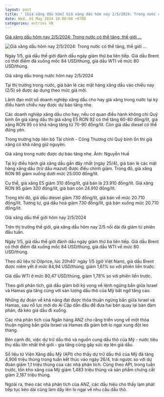 ```yaml
---
layout: post
title: " [Giá xăng dầu hôm] Giá xăng dầu hôm nay 2/5/2024: Trong nước có thể tăng, thế giới ..."
date: Wed, 01 May 2024 18:00:00 +0700
categories: entries VN
---
```

[Giá xăng dầu hôm nay 2/5/2024: Trong nước có thể tăng, thế giới ...](https://vietnamnet.vn/gia-xang-dau-hom-nay-2-5-2024-trong-nuoc-co-the-tang-the-gioi-giam-2276166.html)

![Giá xăng dầu hôm nay 2/5/2024: Trong nước có thể tăng, thế giới ...](https://static-images.vnncdn.net/files/publish/2024/5/1/gia-xang-dau-hom-nay-252024-trong-nuoc-co-the-tang-the-gioi-giam-927.jpg)

Ngày 1/5, giá dầu thế giới đánh dấu ngày giảm thứ ba liên tiếp. Giá dầu Brent có thời điểm đã xuống mốc 84 USD/thùng, giá dầu WTI về mức 80 USD/thùng.

Giá xăng dầu trong nước hôm nay 2/5/2024

Tại thị trường trong nước, giá bán lẻ các mặt hàng xăng dầu vào chiều nay (2/5) sẽ được áp dụng theo mức giá mới.

Lãnh đạo một số doanh nghiệp xăng dầu cho hay giá xăng trong nước tại kỳ điều hành chiều nay được dự báo tăng nhẹ.

Các doanh nghiệp xăng dầu cho hay, nếu cơ quan điều hành không chi Quỹ bình ổn giá xăng dầu thì giá xăng E5 RON 92 có thể tăng 60-80 đồng/lít, giá xăng RON 95 có khả năng tăng từ 70-90 đồng/lít. Còn giá dầu diesel có thể đứng yên.

Trong trường hợp liên bộ Tài chính - Công Thương chi Quỹ bình ổn thì giá xăng có khả năng giữ nguyên.

Giá xăng trong nước được dự báo tăng nhẹ. Ảnh: Nguyễn Huế

Tại kỳ điều hành giá xăng dầu gần đây nhất (ngày 25/4), giá bán lẻ các mặt hàng xăng dầu (trừ dầu mazut) được điều chỉnh giảm. Trong đó, giá xăng RON 95 giảm xuống dưới mức 25.000 đồng/lít.

Cụ thể, giá xăng E5 giảm 310 đồng/lít, giá bán là 23.910 đồng/lít. Giá xăng RON 95 giảm 320 đồng/lít, giá bán còn 24.910 đồng/lít.

Trong khi đó, giá dầu diesel giảm 730 đồng/lít, giá bán về mức 20.710 đồng/lít. Tương tự, giá dầu hoả giảm 730 đồng/lít, giá bán xuống mức 20.710 đồng/lít.

Giá xăng dầu thế giới hôm nay 2/5/2024

Trên thị trường thế giới, giá xăng dầu hôm nay 2/5 nối dài đà giảm từ phiên đầu tuần.

Ngày 1/5, giá dầu thế giới đánh dấu ngày giảm thứ ba liên tiếp. Giá dầu Brent có thời điểm đã xuống mốc 84 USD/thùng, giá dầu WTI về mức 80 USD/thùng.

Theo dữ liệu từ Oilprice, lúc 20h40' ngày 1/5 (giờ Việt Nam), giá dầu Brent được niêm yết ở mức 84,94 USD/thùng, giảm 1,61% so với phiên liền trước.

Giá dầu WTI ở mức 80,47 USD/thùng, giảm 1,78% so với phiên liền trước.

Theo giới phân tích, giá dầu giảm bởi kỳ vọng về lệnh ngừng bắn giữa Israel và Hamas gia tăng cùng với sản lượng dầu thô của Mỹ bất ngờ tăng cao.

Những dự đoán về khả năng đạt được thỏa thuận ngừng bắn giữa Israel và Hamas, sau nỗ lực mới do Ai Cập dẫn đầu để đưa hai bên quay lại bàn đàm phán, đã kéo giá dầu đi xuống.

Các nhà phân tích của Ngân hàng ANZ cho rằng triển vọng về một thỏa thuận ngừng bắn giữa Israel và Hamas đã giảm bớt lo ngại xung đột leo thang.

Bên cạnh đó, việc dự trữ dầu thô và nguồn cung dầu thô của Mỹ - nước tiêu thụ dầu lớn nhất thế giới - gia tăng cũng gây sức ép lên giá dầu.

Số liệu từ Viện Xăng dầu Mỹ (API) cho thấy dự trữ dầu thô của Mỹ đã tăng 4,906 triệu thùng trong tuần kết thúc vào ngày 26/4, trái ngược so với dự đoán giảm 1,1 triệu thùng của các nhà phân tích. Cũng theo API, trong tuần trước, tồn kho xăng của Mỹ giảm 1,483 triệu thùng và sản phẩm chưng cất giảm 2,187 triệu thùng.

Ngoài ra, theo các nhà phân tích của ANZ, các dấu hiệu cho thấy lạm phát tiếp tục kéo dài cũng làm dấy lên lo ngại về nhu cầu dầu thô.

